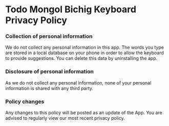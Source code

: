 # Todo Mongol Bichig Keyboard Privacy Policy

### Collection of personal information

We do not collect any personal information in this app. The words you type are stored in a local database on your phone in order to allow the keyboard to provide suggestions. You can delete this data by uninstalling the app.

### Disclosure of personal information

As we do not collect any personal information, none of your personal information is shared with any third party.

### Policy changes

Any changes to this policy will be posted as an update of the App. You are advised to regularly view our most recent privacy policy.
